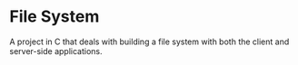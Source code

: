 # File System 
A project in C that deals with building a file system with both the client and server-side applications. 
